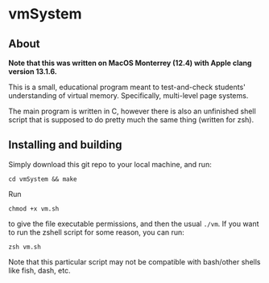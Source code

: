 # vmSystem

## About

**Note that this was written on MacOS Monterrey (12.4) with Apple clang
version 13.1.6.**

This is a small, educational program meant to test-and-check students'
understanding of virtual memory. Specifically, multi-level page systems.

The main program is written in C, however there is also an unfinished shell
script that is supposed to do pretty much the same thing (written for zsh).

## Installing and building

Simply download this git repo to your local machine, and run:

```
cd vmSystem && make
```
Run
```
chmod +x vm.sh
```
to give the file executable permissions, and then the usual `./vm`. If you
want to run the zshell script for some reason, you can run:
```
zsh vm.sh
```

Note that this particular script may not be compatible with bash/other shells
like fish, dash, etc.

